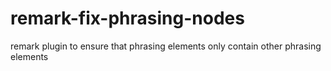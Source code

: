 # remark-fix-phrasing-nodes

remark plugin to ensure that phrasing elements only contain other phrasing elements
